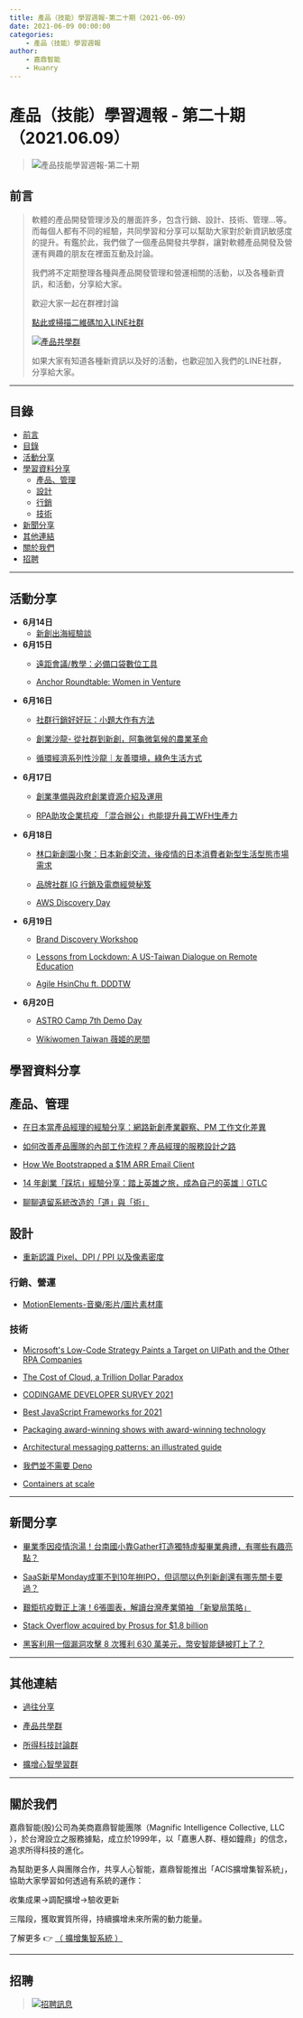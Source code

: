 ```yaml
---
title: 產品（技能）學習週報-第二十期（2021-06-09）
date: 2021-06-09 00:00:00
categories:
	- 產品（技能）學習週報
author:
	- 嘉鼎智能
	- Huanry
---
```

# 產品（技能）學習週報 - 第二十期（2021.06.09）


>![產品技能學習週報-第二十期](/img/pm/20.png)

## 前言

>軟體的產品開發管理涉及的層面許多，包含行銷、設計、技術、管理...等。而每個人都有不同的經驗，共同學習和分享可以幫助大家對於新資訊敏感度的提升。有鑑於此，我們做了一個產品開發共學群，讓對軟體產品開發及營運有興趣的朋友在裡面互動及討論。
>
>我們將不定期整理各種與產品開發管理和營運相關的活動，以及各種新資訊，和活動，分享給大家。
>
>歡迎大家一起在群裡討論
>
>[點此或掃描二維碼加入LINE社群](https://line.me/ti/g2/Dj4AkbdDsY6o4D_CdDUB6Q)
>
>[![產品共學群](/img/產品共學群.jpg)](https://line.me/ti/g2/Dj4AkbdDsY6o4D_CdDUB6Q)
>
>如果大家有知道各種新資訊以及好的活動，也歡迎加入我們的LINE社群，分享給大家。

---
## 目錄
- [前言](#前言)
- [目錄](#目錄)
- [活動分享](#活動分享)
- [學習資料分享](#學習資料分享)
	- [產品、管理](#產品、管理)
	- [設計](#設計)
	- [行銷](#行銷、營運)
	- [技術](#技術)
- [新聞分享](#新聞分享)
- [其他連結](#其他連結)
- [關於我們](#關於我們)
- [招聘](#招聘)

---
## 活動分享
- **6月14日**
	- [新創出海經驗談](https://www.accupass.com/event/2105310857251420913726)
- **6月15日**
	- [遠距會議/教學：必備口袋數位工具](https://www.accupass.com/event/2104020753351495073291)

	- [Anchor Roundtable: Women in Venture](https://docs.google.com/forms/d/e/1FAIpQLScNdvZHmGm0_ArW9sM7yLw2DnLHhe_YbOMqqWo-lwQSlKCXsw/viewform)
- **6月16日**
	- [社群行銷好好玩：小題大作有方法](https://www.accupass.com/event/2106030721151755220800)

	- [創業沙龍- 從社群到新創，阿龜微氣候的農業革命](https://www.accupass.com/event/2104220146521182978073)

	- [循環經濟系列性沙龍｜友善環境，綠色生活方式](https://www.accupass.com/event/2106071433401029491050)
- **6月17日**
	- [創業準備與政府創業資源介紹及運用](https://www.accupass.com/event/2105210804215743676010)

	- [RPA助攻企業抗疫 「混合辦公」也能提升員工WFH生產力](https://www.accupass.com/event/2105270621041294050026)
- **6月18日**
	- [林口新創園小聚：日本新創交流，後疫情的日本消費者新型生活型態市場需求](https://www.accupass.com/event/2106020129541751216704)

	- [品牌社群 IG 行銷及電商經營秘笈](https://www.accupass.com/event/2106030630328937567460)

	- [AWS Discovery Day](https://www.accupass.com/event/2105260212248144525940)
- **6月19日**
	- [Brand Discovery Workshop](https://www.accupass.com/event/2106020319264578348470)

	- [Lessons from Lockdown: A US-Taiwan Dialogue on Remote Education](https://www.accupass.com/event/2106030612091700630355)

	- [Agile HsinChu ft. DDDTW](https://agilecommtw.kktix.cc/events/agileddd)
- **6月20日**
	- [ASTRO Camp 7th Demo Day](https://www.accupass.com/event/2106070438281979283040)

	- [Wikiwomen Taiwan 薇姬的房間](https://wikiwomen.kktix.cc/events/wikiwomen-2106)

## 學習資料分享
## 產品、管理
- [在日本當產品經理的經驗分享：網路新創產業觀察、PM 工作文化差異](https://medium.com/3pm-lab/working-in-japan-as-a-product-manager-b953d4f41db)

- [如何改善產品團隊的內部工作流程？產品經理的服務設計之路](https://medium.com/3pm-lab/how-to-optimize-internal-workflow-as-a-product-manager-9b2e48303a2e)

- [How We Bootstrapped a $1M ARR Email Client](https://missiveapp.com/blog/how-we-built-1m-arr-email-client?fileGuid=RozyD4CEiWEY8kDH)

- [14 年創業「踩坑」經驗分享：踏上英雄之旅，成為自己的英雄｜GTLC](https://www.infoq.cn/article/kk71f3gt52Xgem2bjqHO)

- [聊聊遺留系統改造的「道」與「術」](https://www.infoq.cn/article/CeBFOBZP21aqv4EaydEq)

## 設計
- [重新認識 Pixel、DPI / PPI 以及像素密度](https://blog.infolink.com.tw/2021/rediscover-pixel-dpi-ppi-and-pixel-density)

### 行銷、營運
- [MotionElements-音樂/影片/圖片素材庫](https://medium.com/erianmarketing/motionelements-%E9%9F%B3%E6%A8%82-%E5%BD%B1%E7%89%87-%E5%9C%96%E7%89%87%E7%B4%A0%E6%9D%90%E5%BA%AB-%E6%AF%8F%E9%80%B1%E9%80%81%E5%85%8D%E8%B2%BB%E7%B4%A0%E6%9D%90-youtuber-%E7%B6%B2%E7%B4%85-kol-%E5%93%81%E7%89%8C%E9%83%BD%E9%81%A9%E5%90%88%E4%BD%BF%E7%94%A8-%E7%AF%80%E7%9C%81%E4%BD%A0%E7%9A%84%E6%99%82%E9%96%93%E6%88%90%E6%9C%AC-66d90974908#a325)


### 技術

- [Microsoft's Low-Code Strategy Paints a Target on UIPath and the Other RPA Companies](https://www.infoq.com/articles/cloud-vendors-low-code/)

- [The Cost of Cloud, a Trillion Dollar Paradox](https://a16z.com/2021/05/27/cost-of-cloud-paradox-market-cap-cloud-lifecycle-scale-growth-repatriation-optimization/)

- [CODINGAME DEVELOPER SURVEY 2021](https://www.codingame.com/work/codingame-developer-survey-2021/)

- [Best JavaScript Frameworks for 2021](https://www.datasciencecentral.com/profiles/blogs/best-javascript-frameworks-for-2021)

- [Packaging award-winning shows with award-winning technology](https://netflixtechblog.com/packaging-award-winning-shows-with-award-winning-technology-c1010594ba39)

- [Architectural messaging patterns: an illustrated guide](https://www.redhat.com/architect/architectural-messaging-patterns)

- [我們並不需要 Deno](https://xie.infoq.cn/article/5f173c78a8cbd83b73b8d028f)

- [Containers at scale](https://increment.com/containers/containerization-at-scale/)

---
## 新聞分享

- [畢業季因疫情泡湯！台南國小靠Gather打造獨特虛擬畢業典禮，有哪些有趣亮點？](https://www.bnext.com.tw/article/63256/gather-town-commencement)

- [SaaS新星Monday成軍不到10年拚IPO，但這間以色列新創還有哪先關卡要過？](https://www.bnext.com.tw/article/63114/monday-ipo)

- [艱鉅抗疫戰正上演！6張圖表，解讀台灣產業領袖 「新變局策略」](https://www.bnext.com.tw/article/63095/industry-leader-strategy)

- [Stack Overflow acquired by Prosus for $1.8 billion](https://techcrunch.com/2021/06/02/stack-overflow-acquired-by-prosus-for-a-reported-1-8-billion/?fbclid=IwAR15NSNLqfYQUxo5TRa18Lz2pvBHEWxcLOb9Lpo2gqSwFPMS8PDSawrGK2I)

- [黑客利用一個漏洞攻擊 8 次獲利 630 萬美元，幣安智能鏈被盯上了？](https://www.infoq.cn/article/9SBFCKPFpAufDjqCORCy)


---
## 其他連結

- [過往分享](/categories/產品（技能）學習週報)

- [產品共學群](https://line.me/ti/g2/Dj4AkbdDsY6o4D_CdDUB6Q?utm_source=invitation&utm_medium=link_copy&utm_campaign=default)

- [所得科技討論群](https://line.me/ti/g2/asPFU-0w4o9MIRSBdb4gtg?utm_source=invitation&utm_medium=link_copy&utm_campaign=default)

- [擴增心智學習群](https://line.me/ti/g2/asPFU-0w4o9MIRSBdb4gtg?utm_source=invitation&utm_medium=link_copy&utm_campaign=default)

---

## 關於我們
嘉鼎智能(股)公司為美商嘉鼎智能團隊（Magnific Intelligence Collective, LLC ），於台灣設立之服務據點，成立於1999年，以「嘉惠人群、穩如鐘鼎」的信念，追求所得科技的進化。 

為幫助更多人與團隊合作，共享人心智能，嘉鼎智能推出「ACIS擴增集智系統」，協助大家學習如何透過有系統的運作：

 收集成果->調配擴增->驗收更新

三階段，獲取實質所得，持續擴增未來所需的動力能量。 

了解更多 👉 [（ 擴增集智系統 ）](https://acis.magnific.biz)

---
## 招聘
>[![招聘訊息](/img//pm/hire1.png)](https://bit.ly/3dUriVV)